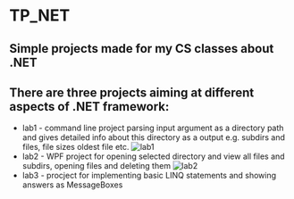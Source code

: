 # TP_NET
## Simple projects made for my CS classes about .NET

## There are three projects aiming at different aspects of .NET framework:
- lab1 - command line project parsing input argument as a directory path and gives detailed info about this directory as a output 
e.g. subdirs and files, file sizes oldest file etc.
![lab1](https://user-images.githubusercontent.com/119694807/234865134-a4f980ec-fca6-4d49-8bf6-058b999afd58.png)
- lab2 - WPF project for opening selected directory and view all files and subdirs, opening files and deleting them
![lab2](https://user-images.githubusercontent.com/119694807/234864824-96be608e-b381-4ef0-8eef-9ad2d7dece85.png)
- lab3 - procject for implementing basic LINQ statements and showing answers as MessageBoxes
